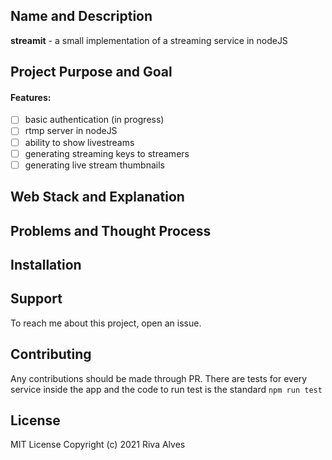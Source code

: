 ## Name and Description
**streamit** - a small implementation of a streaming service in nodeJS

## Project Purpose and Goal

#### Features:

- [ ] basic authentication (in progress)
- [ ] rtmp server in nodeJS
- [ ] ability to show livestreams
- [ ] generating streaming keys to streamers
- [ ] generating live stream thumbnails

## Web Stack and Explanation

## Problems and Thought Process

## Installation

## Support

To reach me about this project, open an issue.

## Contributing

Any contributions should be made through PR. There are tests for every service inside the app and the code to run test is the standard ```npm run test```

## License

MIT License Copyright (c) 2021 Riva Alves   
